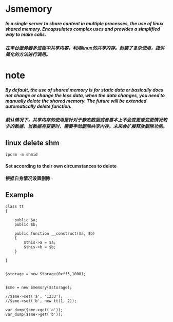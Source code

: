 # Jsmemory


##### In a single server to share content in multiple processes, the use of linux shared memory. Encapsulates complex uses and provides a simplified way to make calls.

##### 在单台服务器多进程中共享内容，利用linux的共享内存。封装了复杂使用，提供简化的方法进行调用。

# note

##### By default, the use of shared memory is for static data or basically does not change or change the less data, when the data changes, you need to manually delete the shared memory. The future will be extended automatically delete function.

##### 默认情况下，共享内存的使用是针对于静态数据或者基本上不会变更或变更情况较少的数据，当数据有变更时，需要手动删除共享内存。未来会扩展释放删除功能。



## linux delete shm

```
ipcrm -m shmid
```
#### Set according to their own circumstances to delete

#### 根据自身情况设置删除



## Example

```
class tt
{

    public $a;
    public $b;

    public function __construct($a, $b)
    {
        $this->a = $a;
        $this->b = $b;
    }

}


$storage = new Storage(0xff3,1000);


$sme = new Smemory($storage);

//$sme->set('a', '1233');
//$sme->set('b', new tt(1, 2));

var_dump($sme->get('a'));
var_dump($sme->get('b'));
```

